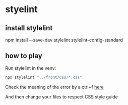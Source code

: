 # styelint

## install stylelint

 npm install --save-dev stylelint stylelint-config-standard

## how to play

 Run stylelint in the venv:
```sh
npx stylelint "../front/css/*.css"
```
 
 Check the meaning of the error by a ctrl+f [here](https://github.com/stylelint/stylelint/blob/master/docs/user-guide/rules/list.md)

 And then change your files to respect CSS style guide